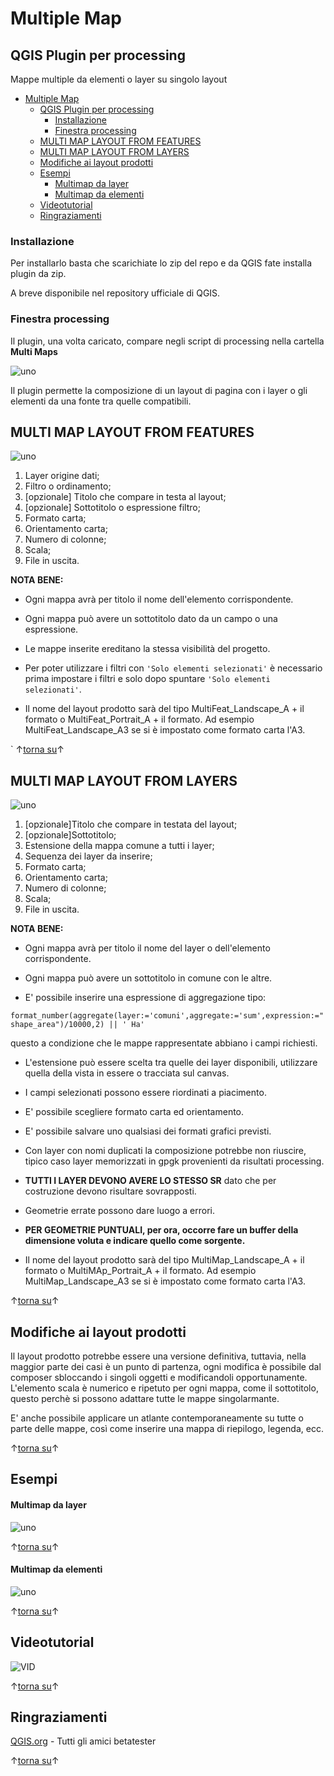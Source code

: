 # Multiple Map
## QGIS Plugin per processing

Mappe multiple da elementi o layer su singolo layout
<!-- TOC -->

- [Multiple Map](#multiple-map)
  - [QGIS Plugin per processing](#qgis-plugin-per-processing)
    - [Installazione](#installazione)
    - [Finestra processing](#finestra-processing)
  - [MULTI MAP LAYOUT FROM FEATURES](#multi-map-layout-from-features)
  - [MULTI MAP LAYOUT FROM LAYERS](#multi-map-layout-from-layers)
  - [Modifiche ai layout prodotti](#modifiche-ai-layout-prodotti)
  - [Esempi](#esempi)
      - [Multimap da layer](#multimap-da-layer)
      - [Multimap da elementi](#multimap-da-elementi)
  - [Videotutorial](#videotutorial)
  - [Ringraziamenti](#ringraziamenti)

<!-- /TOC -->

### Installazione
Per installarlo basta che scarichiate lo zip del repo e da QGIS fate installa plugin da zip.

A breve disponibile nel repository ufficiale di QGIS.

### Finestra processing
Il plugin, una volta caricato, compare negli script di processing nella cartella **Multi Maps**

![uno](images/Processing.PNG)

Il plugin permette la composizione di un layout di pagina con i layer o gli elementi da una fonte tra quelle compatibili.

## MULTI MAP LAYOUT FROM FEATURES

![uno](images/MMfeatures_annotata.PNG)

1. Layer origine dati;
2. Filtro o ordinamento;
3. [opzionale] Titolo che compare in testa al layout;
4. [opzionale] Sottotitolo o espressione filtro;
5. Formato carta;
6. Orientamento carta;
7. Numero di colonne;
8. Scala;
9. File in uscita.
    

**NOTA BENE:** 

* Ogni mappa avrà per titolo il nome dell'elemento corrispondente.

* Ogni mappa può avere un sottotitolo dato da un campo o una espressione.
  
* Le mappe inserite ereditano la stessa visibilità del progetto.

* Per poter utilizzare i filtri con `'Solo elementi selezionati'` è necessario prima impostare i filtri e solo dopo spuntare `'Solo elementi selezionati'`.

* Il nome del layout prodotto sarà del tipo MultiFeat_Landscape_A + il formato o
 MultiFeat_Portrait_A + il formato. Ad esempio MultiFeat_Landscape_A3 se si è impostato come formato carta l'A3.

`
↑[torna su](#multiple-map)↑

## MULTI MAP LAYOUT FROM LAYERS

![uno](images/MMlayers_annotata.PNG)

1. [opzionale]Titolo che compare in testata del layout;
2. [opzionale]Sottotitolo;
3. Estensione della mappa comune a tutti i layer;
4. Sequenza dei layer da inserire;
5. Formato carta;
6. Orientamento carta;
7. Numero di colonne;
8. Scala;
9. File in uscita.

**NOTA BENE:** 

* Ogni mappa avrà per titolo il nome del layer o dell'elemento corrispondente.

* Ogni mappa può avere un sottotitolo in comune con le altre.

* E' possibile inserire una espressione di aggregazione tipo:

 `format_number(aggregate(layer:='comuni',aggregate:='sum',expression:="shape_area")/10000,2) || ' Ha' `

questo a condizione che le mappe rappresentate abbiano i campi richiesti.

* L'estensione può essere scelta tra quelle dei layer disponibili, utilizzare quella della vista in essere o tracciata sul canvas.

* I campi selezionati possono essere riordinati a piacimento.

* E' possibile scegliere formato carta ed orientamento.

* E' possibile salvare uno qualsiasi dei formati grafici previsti.

* Con layer con nomi duplicati la composizione potrebbe non riuscire, tipico caso layer memorizzati in gpgk provenienti da risultati processing.

* **TUTTI I LAYER DEVONO AVERE LO STESSO SR** dato che per costruzione devono risultare sovrapposti.
  
* Geometrie errate possono dare luogo a errori.
  
* **PER GEOMETRIE PUNTUALI,  per ora, occorre fare un buffer della dimensione voluta e indicare quello come sorgente.**

* Il nome del layout prodotto sarà del tipo MultiMap_Landscape_A + il formato o
 MultiMAp_Portrait_A + il formato. Ad esempio MultiMap_Landscape_A3 se si è impostato come formato carta l'A3.

↑[torna su](#multiple-map)↑

## Modifiche ai layout prodotti

Il layout prodotto potrebbe essere una versione definitiva, tuttavia, nella maggior parte dei casi è un punto di partenza, ogni modifica è possibile dal composer sbloccando i singoli oggetti e modificandoli opportunamente.
L'elemento scala è numerico e ripetuto per ogni mappa, come il sottotitolo, questo perchè si possono adattare tutte le mappe singolarmante.

E' anche possibile applicare un atlante contemporaneamente su tutte o parte delle mappe, così come inserire una mappa di riepilogo, legenda, ecc.

↑[torna su](#multiple-map)↑

## Esempi

#### Multimap da layer

![uno](images/Esempio_Feature.PNG)

↑[torna su](#multiple-map)↑

#### Multimap da elementi

![uno](images/Esempio_Layer.PNG)

↑[torna su](#multiple-map)↑

## Videotutorial
![VID](images/Videotutorial.PNG)

↑[torna su](#multiple-map)↑

## Ringraziamenti
[QGIS.org](https://www.qgis.org/it/site/) - Tutti gli amici betatester


↑[torna su](#multiple-map)↑